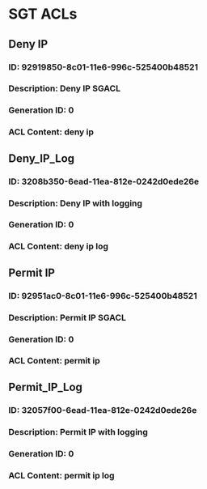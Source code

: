 # SGT ACLs
## Deny IP
### ID: 92919850-8c01-11e6-996c-525400b48521
### Description: Deny IP SGACL
### Generation ID: 0
### ACL Content: deny ip
## Deny_IP_Log
### ID: 3208b350-6ead-11ea-812e-0242d0ede26e
### Description: Deny IP with logging
### Generation ID: 0
### ACL Content: deny ip log
## Permit IP
### ID: 92951ac0-8c01-11e6-996c-525400b48521
### Description: Permit IP SGACL
### Generation ID: 0
### ACL Content: permit ip
## Permit_IP_Log
### ID: 32057f00-6ead-11ea-812e-0242d0ede26e
### Description: Permit IP with logging
### Generation ID: 0
### ACL Content: permit ip log